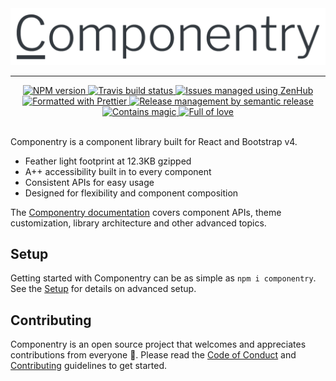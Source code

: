 <div align="center">
  <img src="./docs/componentry.png" width="650" alt="Componentry" />
</div>

---

<div align="center">
  <a href="https://www.npmjs.com/package/componentry">
    <img src="https://img.shields.io/npm/v/componentry.svg" alt="NPM version">
  </a>
  <a href="https://travis-ci.com/crystal-ball/componentry">
    <img src="https://travis-ci.com/crystal-ball/componentry.svg?branch=v3" alt="Travis build status">
  </a>
  <a href="https://github.com/crystal-ball/componentry#zenhub">
    <img src="https://img.shields.io/badge/Shipping_faster_with-ZenHub-5e60ba.svg" alt="Issues managed using ZenHub"/>
  </a>
  <a href="https://prettier.io/">
    <img src="https://img.shields.io/badge/styled_with-prettier-ff69b4.svg" alt="Formatted with Prettier">
  </a>
  <a href="https://semantic-release.gitbook.io/semantic-release">
    <img src="https://img.shields.io/badge/%20%20%F0%9F%93%A6%F0%9F%9A%80-semantic--release-e10079.svg" alt="Release management by semantic release">
  </a>

  <br/>
  <a href="https://github.com/crystal-ball">
    <img src="https://img.shields.io/badge/%F0%9F%94%AE%E2%9C%A8-contains_magic-D831D7.svg" alt="Contains magic"/>
  </a>
  <a href="https://github.com/crystal-ball/crystal-ball.github.io">
    <img src="https://img.shields.io/badge/%F0%9F%92%96%F0%9F%8C%88-full_of_love-F5499E.svg" alt="Full of love"/>
  </a>
</div>

<br/>

Componentry is a component library built for React and Bootstrap v4.

- Feather light footprint at 12.3KB gzipped
- A++ accessibility built in to every component
- Consistent APIs for easy usage
- Designed for flexibility and component composition

The [Componentry documentation][documentation] covers component APIs, theme
customization, library architecture and other advanced topics.

## Setup

Getting started with Componentry can be as simple as `npm i componentry`. See
the [Setup][setup] for details on advanced setup.

## Contributing

Componentry is an open source project that welcomes and appreciates
contributions from everyone 🎉. Please read the [Code of Conduct][coc] and
[Contributing][] guidelines to get started.

<!-- Links -->

[documentation]: https://crystal-ball.github.io/componentry/
[setup]: https://crystal-ball.github.io/componentry/setup
[coc]: ./CODE_OF_CONDUCT.md
[contributing]: ./.github/CONTRIBUTING.md
